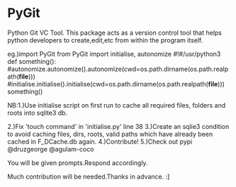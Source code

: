 # PyGit
Python Git VC Tool.
This package acts as a version control tool that helps python developers to create,edit,etc from within the program itself.

eg.)import PyGit
from PyGit import initialise, autonomize
#!#/usr/python3
def something():
  #autonomize.autonomize().autonomize(cwd=os.path.dirname(os.path.realpath(__file__)))
  #initialise.initialise().initialise(cwd=os.path.dirname(os.path.realpath(__file__)))
something()

NB:1.)Use initialise script on first run to cache all required files, folders and roots into sqlite3 db.

2.)Fix 'touch command' in 'initialise.py' line 38
3.)Create  an sqlie3 condition to avoid caching files, dirs, roots, valid paths which  have already been cached in F_DCache.db again.
4.)Contribute!
5.)Check out pypi @druzgeorge @agulam-coco


You will be given prompts.Respond accordingly.

Much contribution will be needed.Thanks in advance. :]

